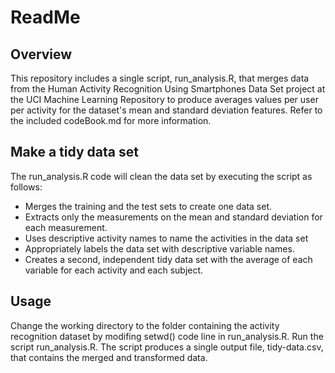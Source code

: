 # ReadMe

## Overview
This repository includes a single script, run_analysis.R, that merges data from the Human Activity Recognition Using Smartphones Data Set project at the UCI Machine Learning Repository to produce averages values per user per activity for the dataset's mean and standard deviation features. 
Refer to the included codeBook.md for more information. 

## Make a tidy data set

The run_analysis.R code will clean the data set by executing the script as follows:
 
* Merges the training and the test sets to create one data set.
* Extracts only the measurements on the mean and standard deviation for each measurement. 
* Uses descriptive activity names to name the activities in the data set
* Appropriately labels the data set with descriptive variable names. 
* Creates a second, independent tidy data set with the average of each variable for each activity and each subject. 

## Usage
Change the working directory to the folder containing the activity recognition dataset by modifing setwd() code line in run_analysis.R.
Run the script run_analysis.R. The script produces a single output file, tidy-data.csv, that contains the merged and transformed data.